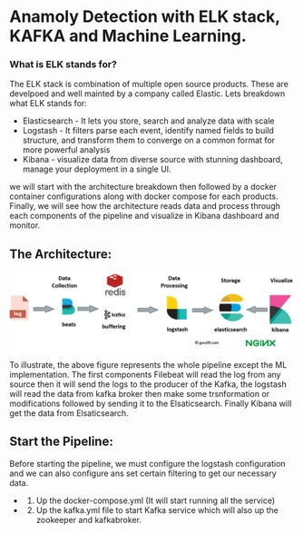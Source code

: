 # Anamoly Detection with ELK stack, KAFKA and Machine Learning. 


### What is ELK stands for?

The ELK stack is combination of multiple open source products. These are develpoed and well mainted by a company called Elastic.
Lets breakdown what ELK stands for:

* Elasticsearch - It lets you store, search and analyze data with scale
* Logstash - It filters parse each event, identify named fields to build structure, and transform them to converge on a common format for more powerful analysis
* Kibana - visualize data from diverse source with stunning dashboard, manage your deployment in a single UI.


we will start with the architecture breakdown then followed by a docker container configurations along with docker compose for each products. Finally, we will see how the architecture reads data and process through each components of the pipeline and visualize in Kibana dashboard and monitor. 

## The Architecture:

![Elk-kafka Architecture](/elk-archi.png "System Architecture")


To illustrate, the above figure represents the whole pipeline except the ML implementation. The first components Filebeat will read the log from any source then it will send the logs to the producer of the Kafka, the logstash will read the data from kafka broker then make some trsnformation or modifications followed by sending it to the Elsaticsearch. Finally Kibana will get the data from Elsaticsearch. 

## Start the Pipeline: 

Before starting the pipeline, we must configure the logstash configuration and we can also configure ans set certain filtering to get our necessary data. 

* 1. Up the docker-compose.yml (It will start running all the service)
* 2. Up the kafka.yml file to start Kafka service which will also up the zookeeper and kafkabroker.
